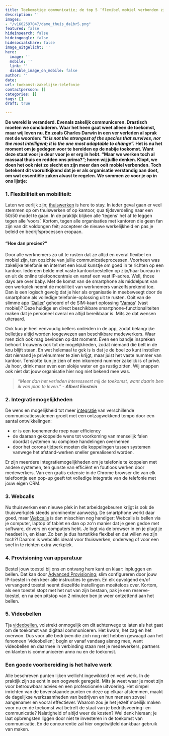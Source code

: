 ```yaml
---
title: Toekomstige communicatie; de top 5 ‘flexibel mobiel verbonden zijn’
description: ''
images:
- "/v1602597047/dame_thuis_da1br5.png"
featured: false
hideinsearch: false
hideingoogle: false
hidesocialshare: false
image_uitgelicht: ''
hero:
  image: ''
  mobile: ''
  link: ''
  disable_image_on_mobile: false
author: ''
date: 
url: toekomst-zakelijke-telefonie
contactpersoon: []
categories: []
tags: []
draft: true

---
```

**De wereld is veranderd. Evenals zakelijk communiceren. Drastisch moeten we concluderen. Waar het heen gaat weet alleen de toekomst, maar wij leven nu. En zoals Charles Darwin in een ver verleden al sprak met de woorden: _“It is not the strongest of the species that survives, nor the most intelligent; it is the one most adaptable to change”._ Het is nu het moment om je gedegen voor te bereiden op de nabije toekomst. Want deze staat voor je deur voor je er erg in hebt. “Maar we werken toch al massaal thuis en redden ons prima?”; horen wij jullie denken. Klopt, we doen het ook niet zo slecht en zijn meer dan ooit mobiel verbonden. Toch betekent dit vooruitkijkend dat je er als organisatie verstandig aan doet, om wat essentiële zaken alvast te regelen. We sommen ze voor je op in ons lijstje:**

### 1. Flexibiliteit en mobiliteit:

Laten we eerlijk zijn; [thuiswerken](https://www.callvoip.nl/telefonie/thuiswerken/) is here to stay. In ieder geval gaan er veel stemmen op om thuiswerken of op kantoor, qua tijdsverdeling naar een 50/50 model te gaan. In de praktijk blijken alle ‘tegens’ het af te leggen tegen alle ‘voors’. Kortom, tegen alle organisaties met kantoren die geen fan zijn van dit voldongen feit; accepteer de nieuwe werkelijkheid en pas je beleid en bedrijfsprocessen eropaan.

#### “Hoe dan precies?”

Door alle werknemers zo uit te rusten dat ze altijd en overal flexibel en mobiel zijn, ten opzichte van jullie communicatieprocessen. Voorheen was zakelijke telefonie en internet een koud kunstje om goed in te richten op een kantoor. Iedereen belde met vaste kantoortoestellen op zijn/haar bureau in en uit de online telefooncentrale en vanaf een vast IP-adres. Well, those days are over baby. Met de komst van de smartphone als middelpunt van een werkplek neemt de mobiliteit van werknemers vanzelfsprekend toe. Dan is een logisch gevolg dat je hier als organisatie in meebeweegt door de smartphone als volledige telefonie-oplossing uit te rusten. Ooit van de slimme app ‘[Qaller](https://www.callvoip.nl/telefonie/qaller/)’ gehoord of de SIM-kaart oplossing ‘[Vamos](https://www.callvoip.nl/telefonie/vastmobiel/)’ (vast mobiel)? Deze huidige en direct beschikbare smartphone-functionaliteiten maken dat je personeel overal en altijd bereikbaar is. Mits ze dat wensen uiteraard.

Ook kun je heel eenvoudig bellers omleiden in de app, zodat belangrijke belletjes altijd worden toegewezen aan beschikbare medewerkers. Waar men zich ook mag bevinden op dat moment. Even een bandje inspreken behoort trouwens ook tot de mogelijkheden, zodat niemand die belt in de kou blijft staan. En wat helemaal te gek is is dat je de boel zo kunt instellen dat niemand je privénummer te zien krijgt, maar juist het vaste nummer van kantoor. Tenslotte kun je zien of een inkomend nummer zakelijk is of privé. Ja hoor, drink maar even een slokje water en ga rustig zitten. Wij snappen ook niet dat jouw organisatie hier nog niet bekend mee was.

> _“Meer dan het verleden interesseert mij de toekomst, want daarin ben ik van plan te leven.” - **Albert Einstein**_

### 2. Integratiemogelijkheden

De wens en mogelijkheid tot meer [integratie](https://www.callvoip.nl/telefonie/thuiswerken/) van verschillende communicatiesystemen groeit met een ontzagwekkend tempo door een aantal ontwikkelingen:

* er is een toenemende roep naar efficiency
* de daaraan gekoppelde wens tot voorkoming van menselijk falen doordat systemen nu complexe handelingen overnemen
* door het corona tijdperk moeten die koppelingen tussen systemen vanwege het afstand-werken sneller gerealiseerd worden.

Er zijn meerdere integratiemogelijkheden om je telefonie te koppelen met andere systemen, ten gunste van efficiënt en foutloos werken door medewerkers. Van een gratis extensie in de Chrome browser die van elk telefoontje een pop-up geeft tot volledige integratie van de telefonie met jouw eigen CRM.

### 3. Webcalls

Nu thuiswerken een nieuwe plek in het arbeidsgebeuren krijgt is ook de thuiswerkplek steeds prominenter aanwezig. De smartphone werkt daar goed, maar [Webcalls](https://www.callvoip.nl/telefonie/functionaliteiten/webcalls/) is dan misschien nog handiger: Webcalls is bellen via je computer, laptop of tablet en dan op zo'n manier dat je geen gedoe met software, drivers en computers hebt. Je logt via de browser in en je plugt je headset in, en klaar. Zo ben je dus hartstikke flexibel en dat willen we zijn toch?! Daarom is webcalls ideaal voor thuiswerken, onderweg of voor een snel in te richten extra werkplek.

### 4. Provisioning van apparatuur

Bestel jouw toestel bij ons en ontvang hem kant en klaar: inpluggen en bellen. Dat kan door [Advanced Provisioning](https://www.callvoip.nl/telefonie/functionaliteiten/toestelconfiguratie/); slim configureren door jouw IP-toestel in één keer alle instructies te geven. En elk opvolgend en/of vervangend toestel neemt diezelfde instellingen moeiteloos over. Kortom, als een toestel stopt met het nut van zijn bestaan, pak je een reserve-toestel, en na een pitstop van 2 minuten ben je weer ontzettend aan het bellen.

### 5. Videobellen

Tja [videobellen](https://www.callvoip.nl/telefonie/functionaliteiten/yealink-meeting/), volstrekt onmogelijk om dit achterwege te laten als het gaat om de toekomst van digitaal communiceren. Het kwam, het zag en het overwon. Dus voor alle bedrijven die zich nog niet hebben gewaagd aan het fenomeen ‘videobellen’; begin er vanaf vandaag alsnog mee, want videobellen en daarmee in verbinding staan met je medewerkers, partners en klanten is communiceren anno nu en de toekomst.

### Een goede voorbereiding is het halve werk

Alle beschreven punten lijken wellicht ingewikkeld en veel werk. In de praktijk zijn ze echt in een oogwenk geregeld. Mits je weet waar je moet zijn voor betrouwbaar advies en een professionele uitvoering. Het simpel inrichten van de bovenstaande punten en deze op elkaar afstemmen, maakt de dagelijkse werkzaamheden van bedrijven en hun mensen zoveel aangenamer en vooral effectiever. Waarom zou je het jezelf moeilijk maken voor nu en de toekomst wat betreft de staat van je bedrijfsvoering- en communicatie? Nalatigheid of altijd weer de kosten? Wel denk hieraan; je laat opbrengsten liggen door niet te investeren in de toekomst van communicatie. En de concurrentie zal hier ongetwijfeld dankbaar gebruik van maken.